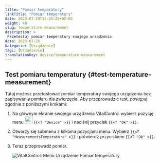 ```yaml
---
title: "Pomiar temperatury"
linkTitle: "Pomiar temperatury"
date: 2023-07-28T13:25:28+02:00
weight: 40
slug: temperature-measurement
description: >
 Przetestuj pomiar temperatury swojego urządzenia
date: 2023-07-26
kategorie: [Urządzenie]
tagi: [Urządzenie]
translationKey: device/temperature-measurement
---
```

## Test pomiaru temperatury {#test-temperature-measurement}

Tutaj możesz przetestować pomiar temperatury swojego urządzenia bez zapisywania pomiaru dla zwierzęcia. Aby przeprowadzić test, postępuj zgodnie z poniższymi krokami:

1. Na głównym ekranie swojego urządzenia VitalControl wybierz pozycję menu <img src="/icons/device.svg" width="25" align="bottom" alt="Urządzenie" /> `{{<T "Device" >}}` i naciśnij przycisk `{{<T "Ok" >}}`.

2. Otworzy się submenu z kilkoma pozycjami menu. Wybierz `{{<T "MeasurementsTemperature" >}}` i potwierdź przyciskiem `{{<T "Ok" >}}`.

3. Teraz przeprowadź pomiar.

   ![VitalControl: Menu Urządzenie Pomiar temperatury](../images/temperature.png "Test pomiaru temperatury")

